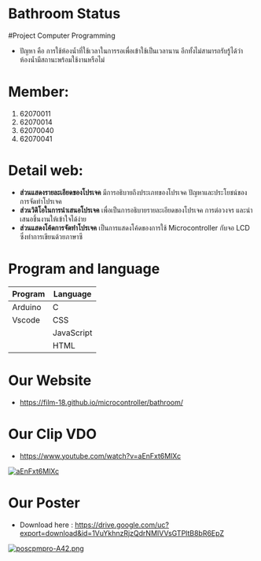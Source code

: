 # Bathroom Status
#Project Computer Programming
- ปัญหา คือ การใช้ห้องน้ำที่ใช้เวลาในการรอเพื่อเข้าใช้เป็นเวลานาน อีกทั้งไม่สามารถรับรู้ได้ว่าห้องน้ำมีสถานะพร้อมใช้งานหรือไม่

# Member:
1. 62070011
2. 62070014
3. 62070040
4. 62070041

# Detail web:
- **ส่วนแสดงรายละเอียดของโปรเจค** มีการอธิบายถึงประเภทของโปรเจค ปัญหาและประโยชน์ของการจัดทำโปรเจค
- **ส่วนวิดิโอในการนำเสนอโปรเจค** เพื่อเป็นการอธิบายรายละเอียดของโปรเจค การต่อวงจร และนำเสนอชิ้นงานให้เข้าใจได้ง่าย
- **ส่วนแสดงโค้ดการจัดทำโปรเจค** เป็นการแสดงโค้ดของการใช้ Microcontroller กับจอ LCD ซึ่งทำการเขียนด้วยภาษาซี
 

 # Program and language
 | Program        | Language       |
 | ---------------|----------------|
 | Arduino        | C              |
 | Vscode         | CSS            |
 |                | JavaScript     |
 |                | HTML           |


# Our Website 
- https://film-18.github.io/microcontroller/bathroom/


# Our Clip VDO
- https://www.youtube.com/watch?v=aEnFxt6MlXc

[![aEnFxt6MlXc](https://img.youtube.com/vi/aEnFxt6MlXc/0.jpg)](https://www.youtube.com/watch?v=aEnFxt6MlXc)

# Our Poster
- Download here : https://drive.google.com/uc?export=download&id=1VuYkhnzRjzQdrNMIVVsGTPltB8bR6EpZ

[![poscpmpro-A42.png](https://i.postimg.cc/5y92LMDJ/poscpmpro-A42.png)](https://postimg.cc/VrTwP2YZ)